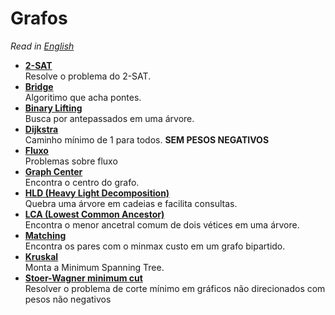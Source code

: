 # Grafos

_Read in [English](README.en.md)_

- [**2-SAT**](2-SAT)  
  Resolve o problema do 2-SAT.
- [**Bridge**](Bridge)  
  Algoritimo que acha pontes.
- [**Binary Lifting**](Binary%20Lifting)  
  Busca por antepassados em uma árvore.
- [**Dijkstra**](Dijkstra)  
  Caminho mínimo de 1 para todos. **SEM PESOS NEGATIVOS**
- [**Fluxo**](Fluxo)  
  Problemas sobre fluxo
- [**Graph Center**](Graph%20Center)  
  Encontra o centro do grafo.
- [**HLD (Heavy Light Decomposition)**](HLD)  
  Quebra uma árvore em cadeias e facilita consultas.
- [**LCA (Lowest Common Ancestor)**](LCA)  
  Encontra o menor ancetral comum de dois vétices em uma árvore.
- [**Matching**](Matching)  
  Encontra os pares com o minmax custo em um grafo bipartido.
- [**Kruskal**](Kruskal)  
  Monta a Minimum Spanning Tree.
- [**Stoer-Wagner minimum cut**](Stoer–Wagner%20minimum%20cut)  
  Resolver o problema de corte mínimo em gráficos não direcionados com pesos não negativos
